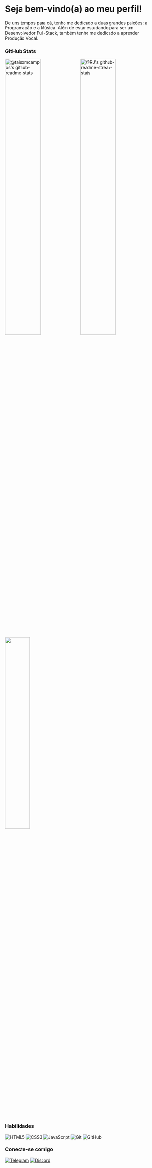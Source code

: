 # Seja bem-vindo(a) ao meu perfil!

De uns tempos para cá, tenho me dedicado a duas grandes paixões: a Programação e a Música. Além de estar estudando para ser um Desenvolvedor Full-Stack, também tenho me dedicado a aprender Produção Vocal.

### GitHub Stats
<p>
  <a href="https://github.com/taisomcampos?tab=repositories"><img src="https://github-readme-stats-one-bice.vercel.app/api?username=taisomcampos&theme=shades-of-purple&show_icons=true&count_private=true&hide_border=false&role=OWNER,ORGANIZATION_MEMBER,COLLABORATOR"     width="48%" alt="@taisomcampos's github-readme-stats"/></a>
  <a href="https://github.com/taisomcampos?tab=stars"><img src="https://github-readme-streak-stats.herokuapp.com?user=taisomcampos&theme=shades-of-purple&hide_border=false&date_format=M%20j%5B%2C%20Y%5D"  width="48%" alt="@RJ's github-readme-streak-stats"/></a>
</p>

<p>
  <img src="https://github-readme-stats.vercel.app/api/top-langs/?username=taisomcampos&theme=shades-of-purple&layout=compact"width="40%"/> 
</p>

### Habilidades

![HTML5](https://img.shields.io/badge/HTML5-E34F26?style=for-the-badge&logo=html5&logoColor=white)
![CSS3](https://img.shields.io/badge/CSS3-1572B6?style=for-the-badge&logo=css3&logoColor=white)
![JavaScript](https://img.shields.io/badge/JavaScript-F7DF1E?style=for-the-badge&logo=javascript&logoColor=black)
![Git](https://img.shields.io/badge/GIT-E44C30?style=for-the-badge&logo=git&logoColor=white)
![GitHub](https://img.shields.io/badge/GitHub-100000?style=for-the-badge&logo=github&logoColor=white)

### Conecte-se comigo

[![Telegram](https://img.shields.io/badge/Telegram-2CA5E0?style=for-the-badge&logo=telegram&logoColor=white)](https://t.me/taysoncampos)
[![Discord](https://img.shields.io/badge/Discord-7289DA?style=for-the-badge&logo=discord&logoColor=white)](https://discord.com/channels/@taisomcampos/)
